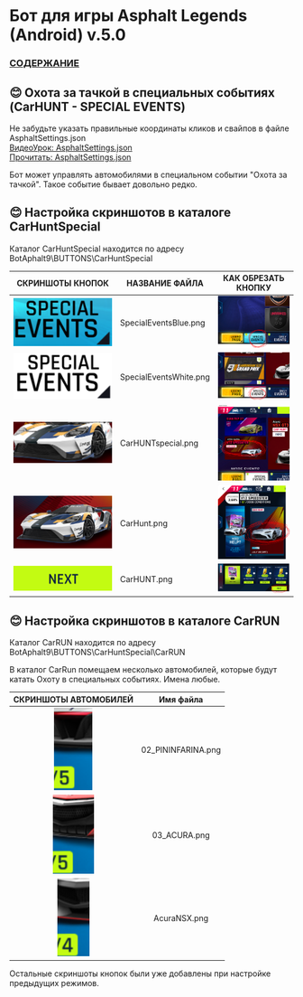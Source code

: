 # __Бот для игры Asphalt Legends (Android) v.5.0__

### [СОДЕРЖАНИЕ](https://github.com/AUTOPILOTyoutube/bot-asphalt-legends-android/blob/main/README.md)  

## 😊 Охота за тачкой в специальных событиях (CarHUNT - SPECIAL EVENTS)

Не забудьте указать правильные координаты кликов и свайпов в файле AsphaltSettings.json  
[ВидеоУрок: AsphaltSettings.json](https://youtu.be/ooLLJdu3mHs)  
[Прочитать: AsphaltSettings.json ](https://github.com/AUTOPILOTyoutube/bot-asphalt-legends-android/blob/main/files/rus/09_AsphaltSettings_json.md)  

Бот может управлять автомобилями в специальном событии "Охота за тачкой". Такое событие бывает довольно редко.

## 😊 Настройка скриншотов в каталоге CarHuntSpecial  
Каталог CarHuntSpecial находится по адресу BotAphalt9\BUTTONS\CarHuntSpecial  

| СКРИНШОТЫ КНОПОК | НАЗВАНИЕ ФАЙЛА | КАК ОБРЕЗАТЬ КНОПКУ |
|:---:|---|:---:|
|![Иллюстрация к проекту](https://github.com/autopilotyoutube/bot-asphalt-legends-android/raw/main/files/rus/BotAphalt9/BUTTONS/CarHuntSpecial/SpecialEventsBlue.png)| SpecialEventsBlue.png | ![Как обрезать](https://github.com/autopilotyoutube/bot-asphalt-legends-android/raw/main/files/pictures/13_car_hunt_special_events/SpecialEventsBlue.png) |
|![Иллюстрация к проекту](https://github.com/autopilotyoutube/bot-asphalt-legends-android/raw/main/files/rus/BotAphalt9/BUTTONS/CarHuntSpecial/SpecialEventsWhite.png)| SpecialEventsWhite.png | ![Как обрезать](https://github.com/autopilotyoutube/bot-asphalt-legends-android/raw/main/files/pictures/13_car_hunt_special_events/SpecialEventsWhite.png) |
|![Иллюстрация к проекту](https://github.com/autopilotyoutube/bot-asphalt-legends-android/raw/main/files/rus/BotAphalt9/BUTTONS/CarHuntSpecial/CarHUNTspecial.png)| CarHUNTspecial.png | ![Как обрезать](https://github.com/autopilotyoutube/bot-asphalt-legends-android/raw/main/files/pictures/13_car_hunt_special_events/CarHuntSpecial.png) |
|![Иллюстрация к проекту](https://github.com/autopilotyoutube/bot-asphalt-legends-android/raw/main/files/rus/BotAphalt9/BUTTONS/CarHuntSpecial/CarHunt.png)| CarHunt.png | ![Как обрезать](https://github.com/autopilotyoutube/bot-asphalt-legends-android/raw/main/files/pictures/13_car_hunt_special_events/CarHunt.png) |
|![Иллюстрация к проекту](https://github.com/autopilotyoutube/bot-asphalt-legends-android/raw/main/files/rus/BotAphalt9/BUTTONS/CarHuntSpecial/NEXT.png)| CarHUNT.png | ![Как обрезать](https://github.com/autopilotyoutube/bot-asphalt-legends-android/raw/main/files/pictures/13_car_hunt_special_events/Next.png) |


## 😊 Настройка скриншотов в каталоге CarRUN
Каталог CarRUN находится по адресу BotAphalt9\BUTTONS\CarHuntSpecial\CarRUN

В каталог CarRun помещаем несколько автомобилей, которые будут катать Охоту в специальных событиях. Имена любые.

| СКРИНШОТЫ АВТОМОБИЛЕЙ | Имя файла |
|:---:|:---:|
|![Иллюстрация к проекту](https://github.com/autopilotyoutube/bot-asphalt-legends-android/raw/main/files/rus/BotAphalt9/BUTTONS/CarHuntSpecial/CarRUN/02_PININFARINA.png)| 02_PININFARINA.png |
|![Иллюстрация к проекту](https://github.com/autopilotyoutube/bot-asphalt-legends-android/raw/main/files/rus/BotAphalt9/BUTTONS/CarHuntSpecial/CarRUN/03_ACURA.png)| 03_ACURA.png |
|![Иллюстрация к проекту](https://github.com/autopilotyoutube/bot-asphalt-legends-android/raw/main/files/rus/BotAphalt9/BUTTONS/CarHuntSpecial/CarRUN/AcuraNSX.png)| AcuraNSX.png |

Остальные скриншоты кнопок были уже добавлены при настройке предыдущих режимов.